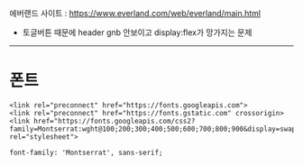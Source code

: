 에버랜드 사이트 : https://www.everland.com/web/everland/main.html

- 토글버튼 때문에 header gnb 안보이고 display:flex가 망가지는 문제

-----
# 폰트

```
<link rel="preconnect" href="https://fonts.googleapis.com">
<link rel="preconnect" href="https://fonts.gstatic.com" crossorigin>
<link href="https://fonts.googleapis.com/css2?family=Montserrat:wght@100;200;300;400;500;600;700;800;900&display=swap" rel="stylesheet">
```
```
font-family: 'Montserrat', sans-serif;
```
